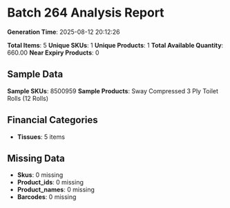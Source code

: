 # Batch 264 Analysis Report

**Generation Time**: 2025-08-12 20:12:26

**Total Items**: 5
**Unique SKUs**: 1
**Unique Products**: 1
**Total Available Quantity**: 660.00
**Near Expiry Products**: 0

## Sample Data
**Sample SKUs**: 8500959
**Sample Products**: Sway Compressed 3 Ply Toilet Rolls (12 Rolls)

## Financial Categories
- **Tissues**: 5 items

## Missing Data
- **Skus**: 0 missing
- **Product_ids**: 0 missing
- **Product_names**: 0 missing
- **Barcodes**: 0 missing
